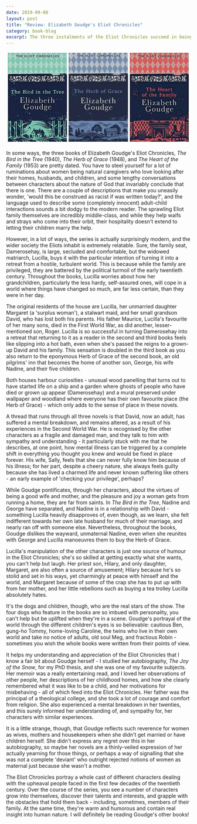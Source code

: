 ```yaml
---
date: 2019-09-08
layout: post
title: "Review: Elizabeth Goudge's Eliot Chronicles"
category: book-blog
excerpt: The three instalments of the Eliot Chronicles succeed in being both old-fashioned and surprisingly modern and relevant.
---
```


![The Bird in the Tree, The Herb of Grace, The Heart of the Family](/images/the-eliot-chronicles.jpg)

In some ways, the three books of Elizabeth Goudge's Eliot Chronicles, <cite>The Bird in the Tree</cite> (1940), <cite>The Herb of Grace</cite> (1948), and <cite>The Heart of the Family</cite> (1953) are pretty dated. You have to steel yourself for a lot of ruminations about women being natural caregivers who love looking after their homes, husbands, and children, and some lengthy conversations between characters about the nature of God that invariably conclude that there is one. There are a couple of descriptions that make you uneasily wonder, 'would this be construed as racist if was written today?', and the language used to describe some (completely innocent) adult-child interactions sounds a bit dodgy to the modern reader. The sprawling Eliot family themselves are incredibly middle-class, and while they help waifs and strays who come into their orbit, their hospitality doesn't extend to letting their children marry the help.

However, in a lot of ways, the series is actually surprisingly modern, and the wider society the Eliots inhabit is extremely relatable. Sure, the family seat, Damerosehay, is large, secluded and comfortable, but the widowed matriarch, Lucilla, buys it with the particular intention of turning it into a retreat from a hostile, turbulent world. This is because while the family are privileged, they are battered by the political turmoil of the early twentieth century. Throughout the books, Lucilla worries about how her grandchildren, particularly the less hardy, self-assured ones, will cope in a world where things have changed so much, are far less certain, than they were in her day.

The original residents of the house are Lucilla, her unmarried daughter Margaret (a 'surplus woman'), a stalwart maid, and her small grandson David, who has lost both his parents. His father Maurice, Lucilla's favourite of her many sons, died in the First World War, as did another, lesser-mentioned son, Roger. Lucilla is so successful in turning Damerosehay into a retreat that returning to it as a reader in the second and third books feels like slipping into a hot bath, even when she's passed the reigns to a grown-up David and his family. This sensation is doubled in the third book as you also return to the eponymous Herb of Grace of the second book, an old pilgrims' inn that becomes the home of another son, George, his wife Nadine, and their five children.

Both houses harbour curiosities - unusual wood panelling that turns out to have started life on a ship and a garden where ghosts of people who have died or grown up appear (Damerosehay) and a mural preserved under wallpaper and woodland where everyone has their own favourite place (the Herb of Grace) - which only adds to the sense of place in these novels.

A thread that runs through all three novels is that David, now an adult, has suffered a mental breakdown, and remains altered, as a result of his experiences in the Second World War. He is recognised by the other characters as a fragile and damaged man, and they talk to him with sympathy and understanding - it particularly stuck with me that he describes, at one point, how mental illness can be triggered by a complete shift in everything you thought you knew and would be fixed in place forever. His wife, Sally, feels that she can never fully know him because of his illness; for her part, despite a cheery nature, she always feels guilty because she has lived a charmed life and never known suffering like others - an early example of 'checking your privilege', perhaps?

While Goudge pontificates, through her characters, about the virtues of being a good wife and mother, and the pleasure and joy a woman gets from running a home, they are far from saints. In <cite>The Bird in the Tree</cite>, Nadine and George have separated, and Nadine is in a relationship with David - something Lucilla heavily disapproves of, even though, as we learn, she felt indifferent towards her own late husband for much of their marriage, and nearly ran off with someone else. Nevertheless, throughout the books, Goudge dislikes the wayward, unmaternal Nadine, even when she reunites with George and Lucilla manoeuvres them to buy the Herb of Grace.

Lucilla's manipulation of the other characters is just one source of humour in the Eliot Chronicles; she's so skilled at getting exactly what she wants, you can't help but laugh. Her priest son, Hilary, and only daughter, Margaret, are also often a source of amusement; Hilary because he's so stolid and set in his ways, yet charmingly at peace with himself and the world, and Margaret because of some of the crap she has to put up with from her mother, and her little rebellions such as buying a tea trolley Lucilla absolutely hates.

It's the dogs and children, though, who are the real stars of the show. The four dogs who feature in the books are so imbued with personality, you can't help but be uplifted when they're in a scene. Goudge's portrayal of the world through the different children's eyes is so believable: cautious Ben, gung-ho Tommy, home-loving Caroline, the twins who live in their own world and take no notice of adults, old soul Meg, and fractious Robin - sometimes you wish the whole books were written from their points of view.

It helps my understanding and appreciation of the Eliot Chronicles that I know a fair bit about Goudge herself - I studied her autobiography, <cite>The Joy of the Snow</cite>, for my PhD thesis, and she was one of my favourite subjects. Her memoir was a really entertaining read, and I loved her observations of other people, her descriptions of her childhood homes, and how she clearly remembered what it was like to be a child, and her motivations for misbehaving - all of which feed into the Eliot Chronicles. Her father was the principal of a theological college, and she took a lot of courage and comfort from religion. She also experienced a mental breakdown in her twenties, and this surely informed her understanding of, and sympathy for, her characters with similar experiences.

It is a little strange, though, that Goudge reflects such reverence for women as wives, mothers and housekeepers when she didn't get married or have children herself. She didn't express any regret over this in her autobiography, so maybe her novels are a thinly-veiled expression of her actually yearning for those things, or perhaps a way of signalling that she was not a complete 'deviant' who outright rejected notions of women as maternal just because she wasn't a mother.

The Eliot Chronicles portray a whole cast of different characters dealing with the upheaval people faced in the first few decades of the twentieth century. Over the course of the series, you see a number of characters grow into themselves, discover their talents and interests, and grapple with the obstacles that hold them back - including, sometimes, members of their family. At the same time, they're warm and humorous and contain real insight into human nature. I will definitely be reading Goudge's other books!
